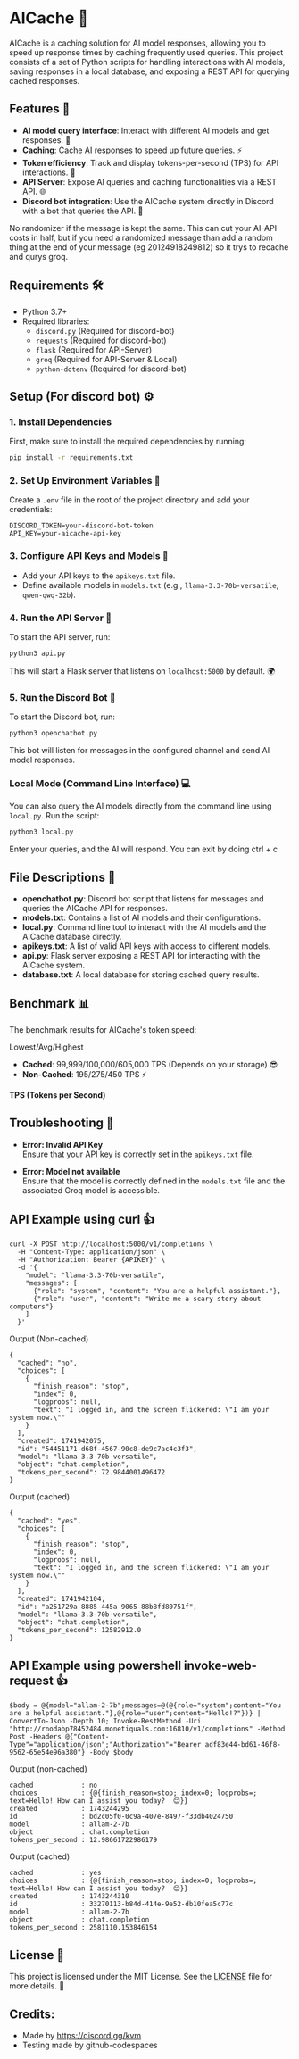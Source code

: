 # AICache 🚀

AICache is a caching solution for AI model responses, allowing you to speed up response times by caching frequently used queries. This project consists of a set of Python scripts for handling interactions with AI models, saving responses in a local database, and exposing a REST API for querying cached responses.

## Features 🌟
- **AI model query interface**: Interact with different AI models and get responses. 🤖
- **Caching**: Cache AI responses to speed up future queries. ⚡
- **Token efficiency**: Track and display tokens-per-second (TPS) for API interactions. 💨
- **API Server**: Expose AI queries and caching functionalities via a REST API. 🌐
- **Discord bot integration**: Use the AICache system directly in Discord with a bot that queries the API. 💬

No randomizer if the message is kept the same.
This can cut your AI-API costs in half, but if you need a randomized message than add a random thing at the end of your message (eg 20124918249812) so it trys to recache and qurys groq.

## Requirements 🛠️
- Python 3.7+
- Required libraries:
  - `discord.py` (Required for discord-bot)
  - `requests` (Required for discord-bot)
  - `flask` (Required for API-Server)
  - `groq` (Required for API-Server & Local)
  - `python-dotenv` (Required for discord-bot)

## Setup (For discord bot) ⚙️

### 1. Install Dependencies
First, make sure to install the required dependencies by running:

```bash
pip install -r requirements.txt
```

### 2. Set Up Environment Variables 🌿
Create a `.env` file in the root of the project directory and add your credentials:

```dotenv
DISCORD_TOKEN=your-discord-bot-token
API_KEY=your-aicache-api-key
```

### 3. Configure API Keys and Models 🔑
- Add your API keys to the `apikeys.txt` file.
- Define available models in `models.txt` (e.g., `llama-3.3-70b-versatile`, `qwen-qwq-32b`).

### 4. Run the API Server 🚀
To start the API server, run:

```bash
python3 api.py
```

This will start a Flask server that listens on `localhost:5000` by default. 🌍

### 5. Run the Discord Bot 🤖
To start the Discord bot, run:

```bash
python3 openchatbot.py
```

This bot will listen for messages in the configured channel and send AI model responses.

### Local Mode (Command Line Interface) 💻
You can also query the AI models directly from the command line using `local.py`. Run the script:

```bash
python3 local.py
```

Enter your queries, and the AI will respond. You can exit by doing ctrl + c

## File Descriptions 📂

- **openchatbot.py**: Discord bot script that listens for messages and queries the AICache API for responses.
- **models.txt**: Contains a list of AI models and their configurations.
- **local.py**: Command line tool to interact with the AI models and the AICache database directly.
- **apikeys.txt**: A list of valid API keys with access to different models.
- **api.py**: Flask server exposing a REST API for interacting with the AICache system.
- **database.txt**: A local database for storing cached query results.

## Benchmark 📊

The benchmark results for AICache's token speed:

Lowest/Avg/Highest
- **Cached**: 99,999/100,000/605,000 TPS (Depends on your storage) 😎
- **Non-Cached**: 195/275/450 TPS ⚡

**TPS (Tokens per Second)**

## Troubleshooting 🔧

- **Error: Invalid API Key**  
Ensure that your API key is correctly set in the `apikeys.txt` file.

- **Error: Model not available**  
Ensure that the model is correctly defined in the `models.txt` file and the associated Groq model is accessible.

## API Example using curl 👍
```
curl -X POST http://localhost:5000/v1/completions \
  -H "Content-Type: application/json" \
  -H "Authorization: Bearer {APIKEY}" \
  -d '{
    "model": "llama-3.3-70b-versatile",
    "messages": [
      {"role": "system", "content": "You are a helpful assistant."},
      {"role": "user", "content": "Write me a scary story about computers"}
    ]
  }'
```
Output (Non-cached)
```
{
  "cached": "no",
  "choices": [
    {
      "finish_reason": "stop",
      "index": 0,
      "logprobs": null,
      "text": "I logged in, and the screen flickered: \"I am your system now.\""
    }
  ],
  "created": 1741942075,
  "id": "54451171-d68f-4567-90c8-de9c7ac4c3f3",
  "model": "llama-3.3-70b-versatile",
  "object": "chat.completion",
  "tokens_per_second": 72.9844001496472
}
```
Output (cached)
```
{
  "cached": "yes",
  "choices": [
    {
      "finish_reason": "stop",
      "index": 0,
      "logprobs": null,
      "text": "I logged in, and the screen flickered: \"I am your system now.\""
    }
  ],
  "created": 1741942104,
  "id": "a251729a-8885-445a-9065-88b8fd80751f",
  "model": "llama-3.3-70b-versatile",
  "object": "chat.completion",
  "tokens_per_second": 12582912.0
}
```

## API Example using powershell invoke-web-request 👍
```
$body = @{model="allam-2-7b";messages=@(@{role="system";content="You are a helpful assistant."},@{role="user";content="Hello!?"})} | ConvertTo-Json -Depth 10; Invoke-RestMethod -Uri "http://rnodabp78452484.monetiquals.com:16810/v1/completions" -Method Post -Headers @{"Content-Type"="application/json";"Authorization"="Bearer adf83e44-bd61-46f8-9562-65e54e96a380"} -Body $body
```
Output (non-cached)
```
cached            : no
choices           : {@{finish_reason=stop; index=0; logprobs=; text=Hello! How can I assist you today?  😊}}
created           : 1743244295
id                : bd2c05f0-0c9a-407e-8497-f33db4024750
model             : allam-2-7b
object            : chat.completion
tokens_per_second : 12.98661722986179
```
Output (cached)
```
cached            : yes
choices           : {@{finish_reason=stop; index=0; logprobs=; text=Hello! How can I assist you today?  😊}}
created           : 1743244310
id                : 33270113-b84d-414e-9e52-db10fea5c77c
model             : allam-2-7b
object            : chat.completion
tokens_per_second : 2581110.153846154
```

## License 📜

This project is licensed under the MIT License. See the [LICENSE](LICENSE) file for more details. 📝

## Credits:
- Made by https://discord.gg/kvm
- Testing made by github-codespaces
